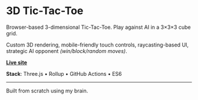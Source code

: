 # 3D Tic-Tac-Toe

Browser-based 3-dimensional Tic-Tac-Toe. Play against AI in a 3×3×3 cube grid.

Custom 3D rendering, mobile-friendly touch controls, raycasting-based UI, strategic AI opponent *(win/block/random moves)*.

**[Live site](https://cheeseonamonkey.github.io/TT3/)**

**Stack**:
Three.js • Rollup • GitHub Actions • ES6




---

Built from scratch using my brain.
